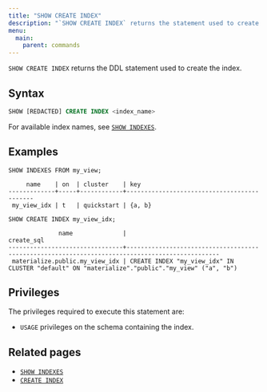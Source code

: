 ```yaml
---
title: "SHOW CREATE INDEX"
description: "`SHOW CREATE INDEX` returns the statement used to create the index."
menu:
  main:
    parent: commands
---
```


`SHOW CREATE INDEX` returns the DDL statement used to create the index.

## Syntax

```sql
SHOW [REDACTED] CREATE INDEX <index_name>
```

For available index names, see [`SHOW INDEXES`](/sql/show-indexes).

## Examples

```mzsql
SHOW INDEXES FROM my_view;
```

```nofmt
     name    | on  | cluster    | key
-------------+-----+------------+--------------------------------------------
 my_view_idx | t   | quickstart | {a, b}
```

```mzsql
SHOW CREATE INDEX my_view_idx;
```

```nofmt
              name              |                                           create_sql
--------------------------------+------------------------------------------------------------------------------------------------
 materialize.public.my_view_idx | CREATE INDEX "my_view_idx" IN CLUSTER "default" ON "materialize"."public"."my_view" ("a", "b")
```

## Privileges

The privileges required to execute this statement are:

- `USAGE` privileges on the schema containing the index.

## Related pages

- [`SHOW INDEXES`](../show-indexes)
- [`CREATE INDEX`](../create-index)
